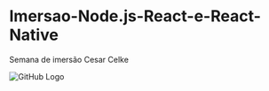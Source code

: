 # Imersao-Node.js-React-e-React-Native
Semana de imersão Cesar Celke

![GitHub Logo](/Site_React_Next/logo.png)
